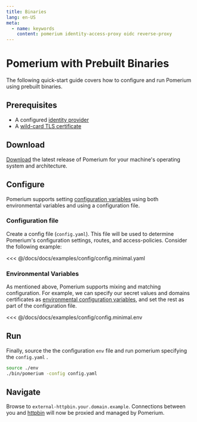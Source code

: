 ```yaml
---
title: Binaries
lang: en-US
meta:
  - name: keywords
    content: pomerium identity-access-proxy oidc reverse-proxy
---
```


# Pomerium with Prebuilt Binaries

The following quick-start guide covers how to configure and run Pomerium using prebuilt binaries.

## Prerequisites

- A configured [identity provider]
- A [wild-card TLS certificate]

## Download

[Download] the latest release of Pomerium for your machine's operating system and architecture.

## Configure

Pomerium supports setting [configuration variables] using both environmental variables and using a configuration file.

### Configuration file

Create a config file (`config.yaml`). This file will be used to determine Pomerium's configuration settings, routes, and access-policies. Consider the following example:

<<< @/docs/docs/examples/config/config.minimal.yaml

### Environmental Variables

As mentioned above, Pomerium supports mixing and matching  configuration. For example, we can specify our secret values and domains certificates as [environmental configuration variables], and set the rest as part of the configuration file.

<<< @/docs/docs/examples/config/config.minimal.env

## Run

Finally, source the the configuration `env` file and run pomerium specifying the `config.yaml` .

```bash
source ./env
./bin/pomerium -config config.yaml
```

## Navigate

Browse to `external-httpbin.your.domain.example`. Connections between you and [httpbin] will now be proxied and managed by Pomerium.

[configuration variables]: ../reference/readme.md
[download]: https://github.com/pomerium/pomerium/releases
[environmental configuration variables]: https://12factor.net/config
[httpbin]: https://httpbin.org/
[identity provider]: ../docs/identity-providers.md
[make]: https://en.wikipedia.org/wiki/Make_(software)
[wild-card tls certificate]: ../docs/certificates.md
